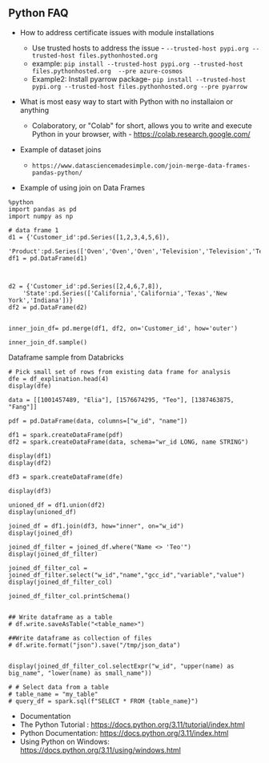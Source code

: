 
Python FAQ
----------
* How to address certificate issues with module installations
    -   Use trusted hosts to address the issue - `--trusted-host pypi.org --trusted-host files.pythonhosted.org`
    -   example: `pip install --trusted-host pypi.org --trusted-host files.pythonhosted.org  --pre azure-cosmos`
    -   Example2: Install pyarrow package- `pip install --trusted-host pypi.org --trusted-host files.pythonhosted.org --pre pyarrow`

* What is most easy way to start with Python with no installaion or anything 
    -    Colaboratory, or "Colab" for short, allows you to write and execute Python in your browser, with - https://colab.research.google.com/

* Example of dataset joins 
    -   `https://www.datasciencemadesimple.com/join-merge-data-frames-pandas-python/ `

* Example of using join on Data Frames 
```
%python
import pandas as pd
import numpy as np
 
# data frame 1
d1 = {'Customer_id':pd.Series([1,2,3,4,5,6]),
  'Product':pd.Series(['Oven','Oven','Oven','Television','Television','Television'])}
df1 = pd.DataFrame(d1)
 
 

d2 = {'Customer_id':pd.Series([2,4,6,7,8]),
    'State':pd.Series(['California','California','Texas','New York','Indiana'])}
df2 = pd.DataFrame(d2)


inner_join_df= pd.merge(df1, df2, on='Customer_id', how='outer')

inner_join_df.sample()
```

Dataframe sample from Databricks 
```
# Pick small set of rows from existing data frame for analysis 
dfe = df_explination.head(4)
display(dfe)

data = [[1001457489, "Elia"], [1576674295, "Teo"], [1387463875, "Fang"]]

pdf = pd.DataFrame(data, columns=["w_id", "name"])

df1 = spark.createDataFrame(pdf)
df2 = spark.createDataFrame(data, schema="wr_id LONG, name STRING")

display(df1)
display(df2)

df3 = spark.createDataFrame(dfe)

display(df3)

unioned_df = df1.union(df2)
display(unioned_df)

joined_df = df1.join(df3, how="inner", on="w_id")
display(joined_df)

joined_df_filter = joined_df.where("Name <> 'Teo'")
display(joined_df_filter)

joined_df_filter_col = joined_df_filter.select("w_id","name","gcc_id","variable","value")
display(joined_df_filter_col)

joined_df_filter_col.printSchema()


## Write dataframe as a table 
# df.write.saveAsTable("<table_name>")

##Write dataframe as collection of files 
# df.write.format("json").save("/tmp/json_data")


display(joined_df_filter_col.selectExpr("w_id", "upper(name) as big_name", "lower(name) as small_name"))

# # Select data from a table
# table_name = "my_table"
# query_df = spark.sql(f"SELECT * FROM {table_name}")

```

* Documentation
 * The Python Tutorial : https://docs.python.org/3.11/tutorial/index.html
 * Python Documentation: https://docs.python.org/3.11/index.html
 * Using Python on Windows: https://docs.python.org/3.11/using/windows.html

